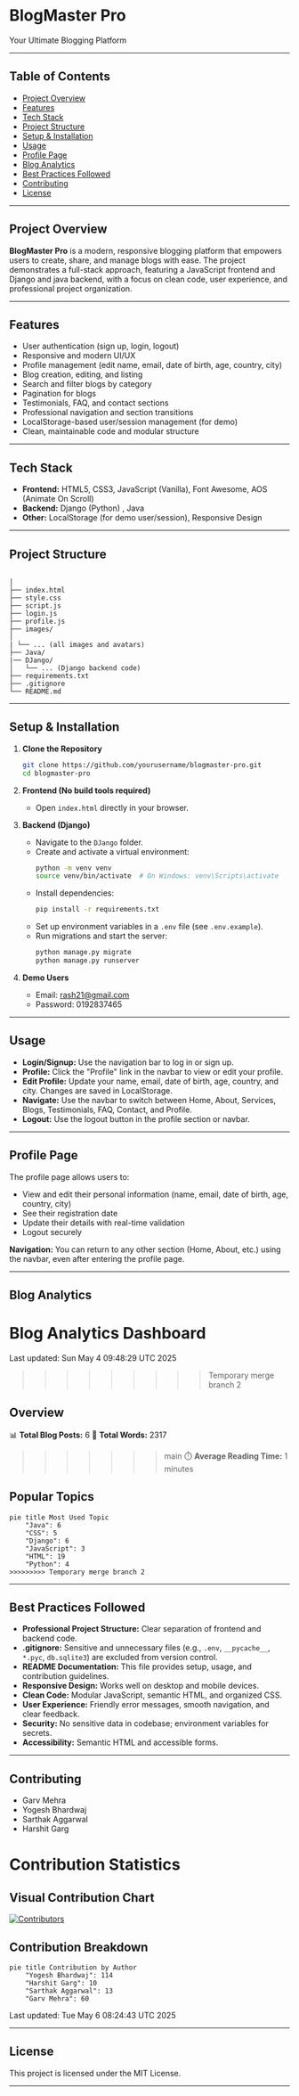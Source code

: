 # BlogMaster Pro

Your Ultimate Blogging Platform

---

## Table of Contents

- [Project Overview](#project-overview)
- [Features](#features)
- [Tech Stack](#tech-stack)
- [Project Structure](#project-structure)
- [Setup & Installation](#setup--installation)
- [Usage](#usage)
- [Profile Page](#profile-page)
- [Blog Analytics](#blog-analytics)
- [Best Practices Followed](#best-practices-followed)
- [Contributing](#contributing)
- [License](#license)

---

## Project Overview

**BlogMaster Pro** is a modern, responsive blogging platform that empowers users to create, share, and manage blogs with ease. The project demonstrates a full-stack approach, featuring a JavaScript frontend and Django and java backend, with a focus on clean code, user experience, and professional project organization.

---

## Features

- User authentication (sign up, login, logout)
- Responsive and modern UI/UX
- Profile management (edit name, email, date of birth, age, country, city)
- Blog creation, editing, and listing
- Search and filter blogs by category
- Pagination for blogs
- Testimonials, FAQ, and contact sections
- Professional navigation and section transitions
- LocalStorage-based user/session management (for demo)
- Clean, maintainable code and modular structure

---

## Tech Stack

- **Frontend:** HTML5, CSS3, JavaScript (Vanilla), Font Awesome, AOS (Animate On Scroll)
- **Backend:** Django (Python) , Java
- **Other:** LocalStorage (for demo user/session), Responsive Design

---

## Project Structure

```

│
├── index.html
├── style.css
├── script.js
├── login.js
├── profile.js
├── images/
│
| └── ... (all images and avatars)
├── Java/
|── DJango/
│   └── ... (Django backend code)
├── requirements.txt
├── .gitignore
└── README.md
```

---

## Setup & Installation

1. **Clone the Repository**
   ```sh
   git clone https://github.com/yourusername/blogmaster-pro.git
   cd blogmaster-pro
   ```

2. **Frontend (No build tools required)**
   - Open `index.html` directly in your browser.

3. **Backend (Django)**
   - Navigate to the `DJango` folder.
   - Create and activate a virtual environment:
     ```sh
     python -m venv venv
     source venv/bin/activate  # On Windows: venv\Scripts\activate
     ```
   - Install dependencies:
     ```sh
     pip install -r requirements.txt
     ```
   - Set up environment variables in a `.env` file (see `.env.example`).
   - Run migrations and start the server:
     ```sh
     python manage.py migrate
     python manage.py runserver
     ```

4. **Demo Users**
   - Email: rash21@gmail.com
   - Password: 0192837465

---

## Usage

- **Login/Signup:** Use the navigation bar to log in or sign up.
- **Profile:** Click the "Profile" link in the navbar to view or edit your profile.
- **Edit Profile:** Update your name, email, date of birth, age, country, and city. Changes are saved in LocalStorage.
- **Navigate:** Use the navbar to switch between Home, About, Services, Blogs, Testimonials, FAQ, Contact, and Profile.
- **Logout:** Use the logout button in the profile section or navbar.

---

## Profile Page

The profile page allows users to:
- View and edit their personal information (name, email, date of birth, age, country, city)
- See their registration date
- Update their details with real-time validation
- Logout securely

**Navigation:**
You can return to any other section (Home, About, etc.) using the navbar, even after entering the profile page.

---

## Blog Analytics

<!-- BLOG-ANALYTICS:START -->
# Blog Analytics Dashboard
Last updated: Sun May  4 09:48:29 UTC 2025
>>>>>>>>> Temporary merge branch 2

## Overview

📊 **Total Blog Posts:** 6
📝 **Total Words:** 2317
>>>>>>> main
⏱️ **Average Reading Time:** 1 minutes

## Popular Topics

```mermaid
pie title Most Used Topic
    "Java": 6
    "CSS": 5
    "Django": 6
    "JavaScript": 3
    "HTML": 19
    "Python": 4
>>>>>>>>> Temporary merge branch 2
```
<!-- BLOG-ANALYTICS:END -->

---

## Best Practices Followed

- **Professional Project Structure:** Clear separation of frontend and backend code.
- **.gitignore:** Sensitive and unnecessary files (e.g., `.env`, `__pycache__`, `*.pyc`, `db.sqlite3`) are excluded from version control.
- **README Documentation:** This file provides setup, usage, and contribution guidelines.
- **Responsive Design:** Works well on desktop and mobile devices.
- **Clean Code:** Modular JavaScript, semantic HTML, and organized CSS.
- **User Experience:** Friendly error messages, smooth navigation, and clear feedback.
- **Security:** No sensitive data in codebase; environment variables for secrets.
- **Accessibility:** Semantic HTML and accessible forms.

---

## Contributing

- Garv Mehra
- Yogesh Bhardwaj
- Sarthak Aggarwal
- Harshit Garg

<!-- CONTRIBUTION-STATS:START -->
# Contribution Statistics

## Visual Contribution Chart

[![Contributors](https://contrib.rocks/image?repo=studentGarv/Blog_Master_Pro)](https://github.com/studentGarv/Blog_Master_Pro/graphs/contributors)

## Contribution Breakdown

```mermaid
pie title Contribution by Author
    "Yogesh Bhardwaj": 114
    "Harshit Garg": 10
    "Sarthak Aggarwal": 13
    "Garv Mehra": 60
```

Last updated: Tue May  6 08:24:43 UTC 2025
<!-- CONTRIBUTION-STATS:END -->

---

## License

This project is licensed under the MIT License.

---

